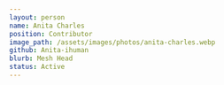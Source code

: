 ```yaml
---
layout: person
name: Anita Charles
position: Contributor
image_path: /assets/images/photos/anita-charles.webp
github: Anita-ihuman
blurb: Mesh Head
status: Active
---
```

